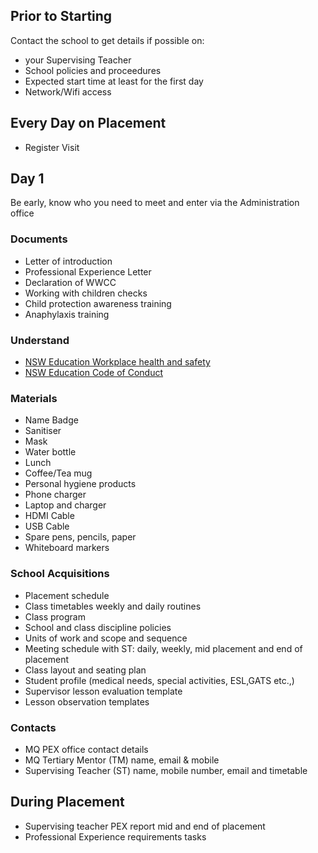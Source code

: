 ## Prior to Starting
Contact the school to get details if possible on:

- your Supervising Teacher
- School policies and proceedures
- Expected start time at least for the first day
- Network/Wifi access

## Every Day on Placement
- Register Visit

## Day 1
Be early, know who you need to meet and enter via the Administration office

### Documents
- Letter of introduction
- Professional Experience Letter
- Declaration of WWCC
- Working with children checks
- Child protection awareness training
- Anaphylaxis training

### Understand
- [NSW Education Workplace health and safety](https://education.nsw.gov.au/policy-library/policies/pd-2013-0454)
- [NSW Education Code of Conduct](https://education.nsw.gov.au/policy-library/policies/pd-2004-0020)

### Materials
- Name Badge
- Sanitiser
- Mask
- Water bottle
- Lunch
- Coffee/Tea mug
- Personal hygiene products
- Phone charger
- Laptop and charger
- HDMI Cable
- USB Cable
- Spare pens, pencils, paper
- Whiteboard markers

### School Acquisitions
- Placement schedule
- Class timetables weekly and daily routines
- Class program
- School and class discipline policies
- Units of work and scope and sequence
- Meeting schedule with ST: daily, weekly, mid placement and end of placement
- Class layout and seating plan
- Student profile (medical needs, special activities, ESL,GATS etc.,)
- Supervisor lesson evaluation template
- Lesson observation templates

### Contacts
- MQ PEX office contact details
- MQ Tertiary Mentor (TM) name, email & mobile
- Supervising Teacher (ST) name, mobile number, email and timetable 

## During Placement
- Supervising teacher PEX report mid and end of placement
- Professional Experience requirements tasks